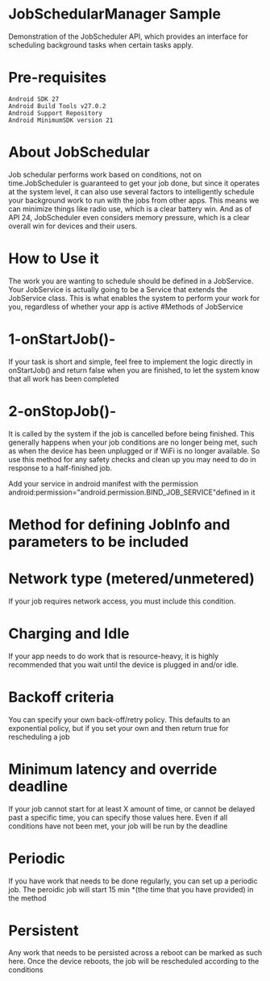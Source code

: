 # JobSchedularManager Sample

Demonstration of the JobScheduler API, which provides an interface for scheduling background tasks when certain tasks apply.

# Pre-requisites

    Android SDK 27
    Android Build Tools v27.0.2
    Android Support Repository
    Android MinimumSDK version 21
    
# About JobSchedular 
Job schedular performs work based on conditions, not on time.JobScheduler is guaranteed to get your job done, but since it operates at the system level, it can also use several factors to intelligently schedule your background work to run with the jobs from other apps. This means we can minimize things like radio use, which is a clear battery win. And as of API 24, 
JobScheduler even considers memory pressure, which is a clear overall win for devices and their users.

# How to Use it
The work you are wanting to schedule should be defined in a JobService. Your JobService is actually going to be a Service that extends the JobService class. 
This is what enables the system to perform your work for you, regardless of whether your app is active
#Methods of JobService
 # 1-onStartJob()-
 
 If your task is short and simple, feel free to implement the logic directly in onStartJob() and return false when you are finished, to let the system know that all work has been completed

# 2-onStopJob()-

 It is called by the system if the job is cancelled before being finished. This generally happens when your job conditions are no longer being met, such as when the device has been unplugged or if WiFi is no longer available. So use this method for any safety checks and clean up you may need to do in response to a half-finished job.
 
Add your service in android manifest with the permission  android:permission="android.permission.BIND_JOB_SERVICE"defined in it

# Method for defining JobInfo and parameters to be included 

# Network type (metered/unmetered)
If your job requires network access, you must include this condition. 

# Charging and Idle
If your app needs to do work that is resource-heavy, it is highly recommended that you wait until the device is plugged in and/or idle.

# Backoff criteria
You can specify your own back-off/retry policy. This defaults to an exponential policy, but if you set your own and then return true for rescheduling a job 

# Minimum latency and override deadline
If your job cannot start for at least X amount of time, or cannot be delayed past a specific time, you can specify those values here. Even if all conditions have not been met, your job will be run by the deadline 
# Periodic
If you have work that needs to be done regularly, you can set up a periodic job.
The peroidic job will start 15 min *(the time that you have provided) in the method

# Persistent
Any work that needs to be persisted across a reboot can be marked as such here. Once the device reboots, the job will be rescheduled according to the conditions

